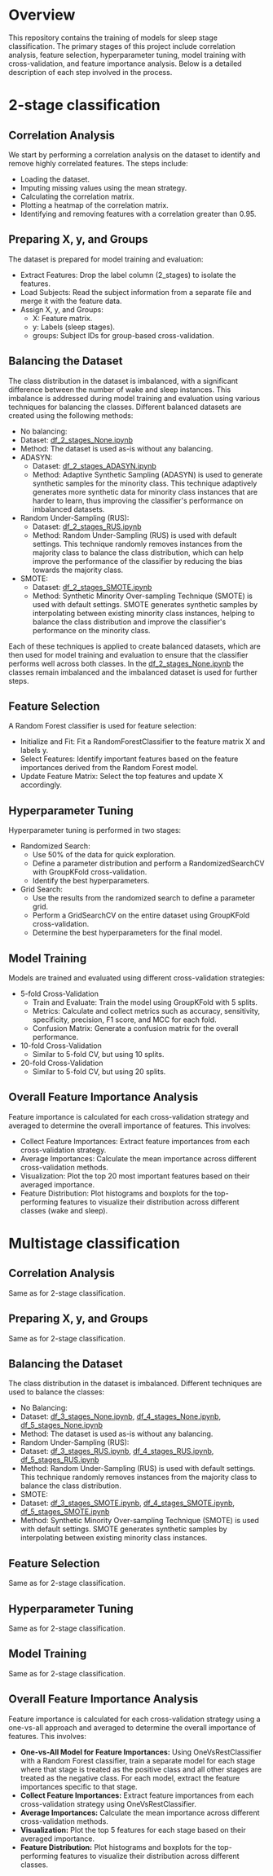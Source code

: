 # Overview
This repository contains the training of models for sleep stage classification. The primary stages of this project include correlation analysis, feature selection, hyperparameter tuning, model training with cross-validation, and feature importance analysis. Below is a detailed description of each step involved in the process.


# 2-stage classification

## Correlation Analysis
We start by performing a correlation analysis on the dataset to identify and remove highly correlated features. The steps include:

* Loading the dataset.
* Imputing missing values using the mean strategy.
* Calculating the correlation matrix.
* Plotting a heatmap of the correlation matrix.
* Identifying and removing features with a correlation greater than 0.95.

## Preparing X, y, and Groups
The dataset is prepared for model training and evaluation:

* Extract Features: Drop the label column (2_stages) to isolate the features.
* Load Subjects: Read the subject information from a separate file and merge it with the feature data.
* Assign X, y, and Groups:
  * X: Feature matrix.
  * y: Labels (sleep stages).
  * groups: Subject IDs for group-based cross-validation.

## Balancing the Dataset
The class distribution in the dataset is imbalanced, with a significant difference between the number of wake and sleep instances. This imbalance is addressed during model training and evaluation using various techniques for balancing the classes. Different balanced datasets are created using the following methods:

* No balancing:
 * Dataset: [df_2_stages_None.ipynb](https://github.com/kmarkoveth/PPG/blob/main/model_training/df_2_stages_None.ipynb)
 * Method: The dataset is used as-is without any balancing.
* ADASYN:
  * Dataset: [df_2_stages_ADASYN.ipynb](https://github.com/kmarkoveth/PPG/blob/main/model_training/df_2_stages_ADASYN.ipynb)
  * Method: Adaptive Synthetic Sampling (ADASYN) is used to generate synthetic samples for the minority class. This technique adaptively generates more synthetic data for minority class instances that are harder to learn, thus improving the classifier's performance on imbalanced datasets.
* Random Under-Sampling (RUS):
  * Dataset: [df_2_stages_RUS.ipynb](https://github.com/kmarkoveth/PPG/blob/main/model_training/df_2_stages_RUS.ipynb)
  * Method: Random Under-Sampling (RUS) is used with default settings. This technique randomly removes instances from the majority class to balance the class distribution, which can help improve the performance of the classifier by reducing the bias towards the majority class.
* SMOTE:
  * Dataset: [df_2_stages_SMOTE.ipynb](https://github.com/kmarkoveth/PPG/blob/main/model_training/df_2_stages_SMOTE.ipynb)
  * Method: Synthetic Minority Over-sampling Technique (SMOTE) is used with default settings. SMOTE generates synthetic samples by interpolating between existing minority class instances, helping to balance the class distribution and improve the classifier's performance on the minority class.

Each of these techniques is applied to create balanced datasets, which are then used for model training and evaluation to ensure that the classifier performs well across both classes. In the [df_2_stages_None.ipynb](https://github.com/kmarkoveth/PPG/blob/main/model_training/df_2_stages_None.ipynb) the classes remain imbalanced and the imbalanced dataset is used for further steps.

## Feature Selection
A Random Forest classifier is used for feature selection:
* Initialize and Fit: Fit a RandomForestClassifier to the feature matrix X and labels y.
* Select Features: Identify important features based on the feature importances derived from the Random Forest model.
* Update Feature Matrix: Select the top features and update X accordingly.

## Hyperparameter Tuning
Hyperparameter tuning is performed in two stages:
* Randomized Search:
  * Use 50% of the data for quick exploration.
  * Define a parameter distribution and perform a RandomizedSearchCV with GroupKFold cross-validation.
  * Identify the best hyperparameters.
* Grid Search:
  * Use the results from the randomized search to define a parameter grid.
  * Perform a GridSearchCV on the entire dataset using GroupKFold cross-validation.
  * Determine the best hyperparameters for the final model.

## Model Training
Models are trained and evaluated using different cross-validation strategies:

* 5-fold Cross-Validation
  * Train and Evaluate: Train the model using GroupKFold with 5 splits.
  * Metrics: Calculate and collect metrics such as accuracy, sensitivity, specificity, precision, F1 score, and MCC for each fold.
  * Confusion Matrix: Generate a confusion matrix for the overall performance.
* 10-fold Cross-Validation
  * Similar to 5-fold CV, but using 10 splits.
* 20-fold Cross-Validation
  * Similar to 5-fold CV, but using 20 splits.

## Overall Feature Importance Analysis
Feature importance is calculated for each cross-validation strategy and averaged to determine the overall importance of features. This involves:

* Collect Feature Importances: Extract feature importances from each cross-validation strategy.
* Average Importances: Calculate the mean importance across different cross-validation methods.
* Visualization: Plot the top 20 most important features based on their averaged importance.
* Feature Distribution: Plot histograms and boxplots for the top-performing features to visualize their distribution across different classes (wake and sleep).


# Multistage classification

## Correlation Analysis
Same as for 2-stage classification.

## Preparing X, y, and Groups
Same as for 2-stage classification.

## Balancing the Dataset
The class distribution in the dataset is imbalanced. Different techniques are used to balance the classes:

* No Balancing:
 * Dataset: [df_3_stages_None.ipynb](https://github.com/kmarkoveth/PPG/blob/main/model_training/df_3_stages_None.ipynb), [df_4_stages_None.ipynb](https://github.com/kmarkoveth/PPG/blob/main/model_training/df_4_stages_None.ipynb), [df_5_stages_None.ipynb](https://github.com/kmarkoveth/PPG/blob/main/model_training/df_5_stages_None.ipynb)
 * Method: The dataset is used as-is without any balancing.
* Random Under-Sampling (RUS):
 * Dataset: [df_3_stages_RUS.ipynb](https://github.com/kmarkoveth/PPG/blob/main/model_training/df_3_stages_RUS.ipynb), [df_4_stages_RUS.ipynb](https://github.com/kmarkoveth/PPG/blob/main/model_training/df_4_stages_RUS.ipynb), [df_5_stages_RUS.ipynb](https://github.com/kmarkoveth/PPG/blob/main/model_training/df_5_stages_RUS.ipynb)
 * Method: Random Under-Sampling (RUS) is used with default settings. This technique randomly removes instances from the majority class to balance the class distribution.
* SMOTE:
 * Dataset: [df_3_stages_SMOTE.ipynb](https://github.com/kmarkoveth/PPG/blob/main/model_training/df_3_stages_SMOTE.ipynb), [df_4_stages_SMOTE.ipynb](https://github.com/kmarkoveth/PPG/blob/main/model_training/df_4_stages_SMOTE.ipynb), [df_5_stages_SMOTE.ipynb](https://github.com/kmarkoveth/PPG/blob/main/model_training/df_5_stages_SMOTE.ipynb)
 * Method: Synthetic Minority Over-sampling Technique (SMOTE) is used with default settings. SMOTE generates synthetic samples by interpolating between existing minority class instances.

## Feature Selection
Same as for 2-stage classification.

## Hyperparameter Tuning
Same as for 2-stage classification.

## Model Training
Same as for 2-stage classification.

## Overall Feature Importance Analysis
Feature importance is calculated for each cross-validation strategy using a one-vs-all approach and averaged to determine the overall importance of features. This involves:

* **One-vs-All Model for Feature Importances:** Using OneVsRestClassifier with a Random Forest classifier, train a separate model for each stage where that stage is treated as the positive class and all other stages are treated as the negative class. For each model, extract the feature importances specific to that stage.
* **Collect Feature Importances:** Extract feature importances from each cross-validation strategy using OneVsRestClassifier.
* **Average Importances:** Calculate the mean importance across different cross-validation methods.
* **Visualization:** Plot the top 5 features for each stage based on their averaged importance.
* **Feature Distribution:** Plot histograms and boxplots for the top-performing features to visualize their distribution across different classes.

